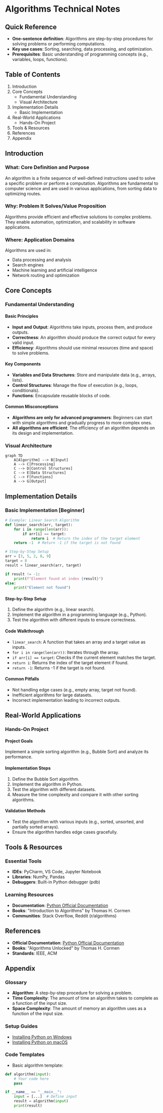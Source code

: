 # Algorithms Technical Notes  
<!-- Algorithms are step-by-step procedures or formulas for solving problems and performing computations. This guide is designed for beginners who are new to algorithms and want to understand their core concepts, basic types, and practical implementation.   -->


## Quick Reference  
- **One-sentence definition**: Algorithms are step-by-step procedures for solving problems or performing computations.  
- **Key use cases**: Sorting, searching, data processing, and optimization.  
- **Prerequisites**: Basic understanding of programming concepts (e.g., variables, loops, functions).  

## Table of Contents  
1. Introduction  
2. Core Concepts  
   - Fundamental Understanding  
   - Visual Architecture  
3. Implementation Details  
   - Basic Implementation  
4. Real-World Applications  
   - Hands-On Project  
5. Tools & Resources  
6. References  
7. Appendix  

## Introduction  
### What: Core Definition and Purpose  
An algorithm is a finite sequence of well-defined instructions used to solve a specific problem or perform a computation. Algorithms are fundamental to computer science and are used in various applications, from sorting data to optimizing routes.  

### Why: Problem It Solves/Value Proposition  
Algorithms provide efficient and effective solutions to complex problems. They enable automation, optimization, and scalability in software applications.  

### Where: Application Domains  
Algorithms are used in:  
- Data processing and analysis  
- Search engines  
- Machine learning and artificial intelligence  
- Network routing and optimization  

## Core Concepts  
### Fundamental Understanding  
#### Basic Principles  
- **Input and Output**: Algorithms take inputs, process them, and produce outputs.  
- **Correctness**: An algorithm should produce the correct output for every valid input.  
- **Efficiency**: Algorithms should use minimal resources (time and space) to solve problems.  

#### Key Components  
- **Variables and Data Structures**: Store and manipulate data (e.g., arrays, lists).  
- **Control Structures**: Manage the flow of execution (e.g., loops, conditionals).  
- **Functions**: Encapsulate reusable blocks of code.  

#### Common Misconceptions  
- **Algorithms are only for advanced programmers**: Beginners can start with simple algorithms and gradually progress to more complex ones.  
- **All algorithms are efficient**: The efficiency of an algorithm depends on its design and implementation.  

### Visual Architecture  
```mermaid  
graph TD  
    A[Algorithm] --> B[Input]  
    A --> C[Processing]  
    C --> D[Control Structures]  
    C --> E[Data Structures]  
    C --> F[Functions]  
    A --> G[Output]  
```  

## Implementation Details  
### Basic Implementation [Beginner]  
```python  
# Example: Linear Search Algorithm  
def linear_search(arr, target):  
    for i in range(len(arr)):  
        if arr[i] == target:  
            return i  # Return the index of the target element  
    return -1  # Return -1 if the target is not found  

# Step-by-Step Setup  
arr = [3, 5, 2, 8, 9]  
target = 8  
result = linear_search(arr, target)  

if result != -1:  
    print(f"Element found at index {result}")  
else:  
    print("Element not found")  
```  

#### Step-by-Step Setup  
1. Define the algorithm (e.g., linear search).  
2. Implement the algorithm in a programming language (e.g., Python).  
3. Test the algorithm with different inputs to ensure correctness.  

#### Code Walkthrough  
- `linear_search`: A function that takes an array and a target value as inputs.  
- `for i in range(len(arr))`: Iterates through the array.  
- `if arr[i] == target`: Checks if the current element matches the target.  
- `return i`: Returns the index of the target element if found.  
- `return -1`: Returns -1 if the target is not found.  

#### Common Pitfalls  
- Not handling edge cases (e.g., empty array, target not found).  
- Inefficient algorithms for large datasets.  
- Incorrect implementation leading to incorrect outputs.  

## Real-World Applications  
### Hands-On Project  
#### Project Goals  
Implement a simple sorting algorithm (e.g., Bubble Sort) and analyze its performance.  

#### Implementation Steps  
1. Define the Bubble Sort algorithm.  
2. Implement the algorithm in Python.  
3. Test the algorithm with different datasets.  
4. Measure the time complexity and compare it with other sorting algorithms.  

#### Validation Methods  
- Test the algorithm with various inputs (e.g., sorted, unsorted, and partially sorted arrays).  
- Ensure the algorithm handles edge cases gracefully.  

## Tools & Resources  
### Essential Tools  
- **IDEs**: PyCharm, VS Code, Jupyter Notebook  
- **Libraries**: NumPy, Pandas  
- **Debuggers**: Built-in Python debugger (pdb)  

### Learning Resources  
- **Documentation**: [Python Official Documentation](https://docs.python.org/3/)  
- **Books**: "Introduction to Algorithms" by Thomas H. Cormen  
- **Communities**: Stack Overflow, Reddit (r/algorithms)  

## References  
- **Official Documentation**: [Python Official Documentation](https://docs.python.org/3/)  
- **Books**: "Algorithms Unlocked" by Thomas H. Cormen  
- **Standards**: IEEE, ACM  

## Appendix  
### Glossary  
- **Algorithm**: A step-by-step procedure for solving a problem.  
- **Time Complexity**: The amount of time an algorithm takes to complete as a function of the input size.  
- **Space Complexity**: The amount of memory an algorithm uses as a function of the input size.  

### Setup Guides  
- [Installing Python on Windows](https://www.python.org/downloads/windows/)  
- [Installing Python on macOS](https://www.python.org/downloads/macos/)  

### Code Templates  
- Basic algorithm template:  
```python  
def algorithm(input):  
    # Your code here  
    pass  

if __name__ == "__main__":  
    input = [...]  # Define input  
    result = algorithm(input)  
    print(result)  
```